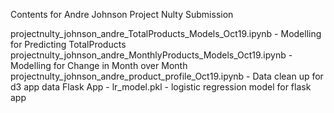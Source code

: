 Contents for Andre Johnson Project Nulty Submission

projectnulty_johnson_andre_TotalProducts_Models_Oct19.ipynb - Modelling for Predicting TotalProducts
projectnulty_johnson_andre_MonthlyProducts_Models_Oct19.ipynb - Modelling for Change in Month over Month
projectnulty_johnson_andre_product_profile_Oct19.ipynb - Data clean up for d3 app data
Flask App - 
lr_model.pkl - logistic regression model for flask app